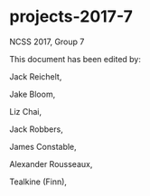 # projects-2017-7
NCSS 2017, Group 7

This document has been edited by:

Jack Reichelt,

Jake Bloom,

Liz Chai,

Jack Robbers,

James Constable,

Alexander Rousseaux,

Tealkine (Finn),

